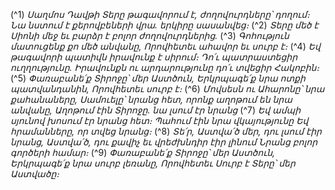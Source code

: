 
(^1) _Սաղմոս Դավթի
Տերը թագավորում է, ժողովուրդները՝ դողում։
Նա նստում է քերովբեների վրա. երկիրը սասանվեց։_
(^2) _Տերը մեծ է Սիոնի մեջ եւ բարձր է բոլոր ժողովուրդներից._
(^3) _Գոհություն մատուցենք քո մեծ անվանը,
Որովհետեւ ահավոր եւ սուրբ է։_
(^4) _Եվ թագավորի պատիվն իրավունք է սիրում։
Դո՛ւ պատրաստեցիր ուղղությունը.
Իրավունքն ու արդարությունը դո՛ւ տվեցիր Հակոբին։_
(^5) _Փառաբանե՛ք Տիրոջը՝ մեր Աստծուն,
Երկրպագե՛ք նրա ոտքի պատվանդանին,
Որովհետեւ սուրբ է։_
(^6) _Մովսեսն ու Ահարոնը՝ նրա քահանաները,
Սամուելը՝ նրանց հետ, որոնք աղոթում են նրա անվանը,
Աղոթում էին Տիրոջը. նա լսում էր նրանց_
(^7) _Եվ ամպի սյունով խոսում էր նրանց հետ։
Պահում էին նրա վկայությունը
Եվ հրամանները, որ տվեց նրանց։_
(^8) _Տե՛ր, Աստվա՛ծ մեր, դու լսում էիր նրանց,
Աստվա՛ծ, դու քավիչ եւ վրեժխնդիր էիր լինում
Նրանց բոլոր գործերի համար։_
(^9) _Փառաբանե՛ք Տիրոջը՝ մեր Աստծուն,
Երկրպագե՛ք նրա սուրբ լեռանը,
Որովհետեւ Սուրբ է Տերը՝ մեր Աստվածը։_
